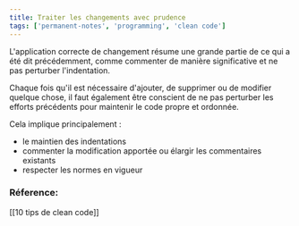 ```yaml
---
title: Traiter les changements avec prudence
tags: ['permanent-notes', 'programming', 'clean code']
---
```


L'application correcte de changement résume une grande partie de ce qui a été dit précédemment, comme commenter de manière significative et ne pas perturber l'indentation.

Chaque fois qu'il est nécessaire d'ajouter, de supprimer ou de modifier quelque chose, il faut également être conscient de ne pas perturber les efforts précédents pour maintenir le code propre et ordonnée.

Cela implique principalement :
-   le maintien des indentations
-   commenter la modification apportée ou élargir les commentaires existants
-   respecter les normes en vigueur

### Réference:
[[10 tips de clean code]]